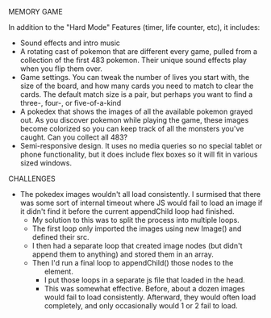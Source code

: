 MEMORY GAME

In addition to the "Hard Mode" Features (timer, life counter, etc), it includes:

- Sound effects and intro music
- A rotating cast of pokemon that are different every game, pulled from a collection of the first 483 pokemon. Their unique sound effects play when you flip them over.
- Game settings. You can tweak the number of lives you start with, the size of the board, and how many cards you need to match to clear the cards. The default match size is a pair, but perhaps you want to find a three-, four-, or five-of-a-kind
- A pokedex that shows the images of all the available pokemon grayed out. As you discover pokemon while playing the game, these images become colorized so you can keep track of all the monsters you've caught. Can you collect all 483?
- Semi-responsive design. It uses no media queries so no special tablet or phone functionality, but it does include flex boxes so it will fit in various sized windows.

CHALLENGES

- The pokedex images wouldn't all load consistently. I surmised that there was some sort of internal timeout where JS would fail to load an image if it didn't find it before the current appendChild loop had finished.
  - My solution to this was to split the process into multiple loops.
  - The first loop only imported the images using new Image() and defined their src.
  - I then had a separate loop that created image nodes (but didn't append them to anything) and stored them in an array.
  - Then I'd run a final loop to appendChild() those nodes to the <ul> element.
  - I put those loops in a separate js file that loaded in the head.
  - This was somewhat effective. Before, about a dozen images would fail to load consistently. Afterward, they would often load completely, and only occasionally would 1 or 2 fail to load.
